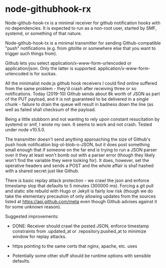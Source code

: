# node-githubhook-rx

Node-github-hook-rx is a minimal receiver for github notification hooks with no dependencies.  It is expected to run as a non-root user, started by SMF, systemd, or something of that nature.

Node-github-hook-tx is a minimal transmitter for sending Github-compatible "push" notifications (e.g. from gitolite or somewhere else that you want to trigger such things from).

Github lets you select application/x-www-form-urlencoded or application/json.  Only the latter is supported.  application/x-www-form-urlencoded is for suckas.

All the minimalist node.js github hook receivers I could find online
suffered from the same problem - they'd crash after receiving three or
so notifications.  Today (2019-10) Github sends about 8k worth of JSON as
part of the PUT payload, and it is not guaranteed to be delivered in a single
chunk - failure to drain the queue will result in badness down the line (as
well as failed sha1 checksum of the payload.

Being a little stubborn and not wanting to rely upon constant resucitation by systemd
or smf, I wrote my own.  It seems to work and not crash.  Tested under node v10.5.0.

The transmitter doesn't send anything approaching the size of Github's push hook notification big-ol-blob-o-JSON, but it does post something small enough that if someone on the far end is trying to run a JSON parser over it they at least won't bomb out with a parser error (though they likely won't find the variable they were looking for).  It does, however, set the operative headers and sends a POST and the whole affair is sha1 hashed with a shared secret just like Github.

There is basic replay attack protection - we crawl the json and enforce timestamp slop that defaults to 5 minutes (300000 ms).  Forcing a git pull and static site rebuild with Hugo or Jekyll is fairly low risk (though we do take the elementary precaution of only allowing updates from the sources listed at https://api.github.com/meta even though Github advises against it for some unknown reason).

Suggested improvements:

- DONE: Receiver should crawl the posted JSON, enforce timestamp constraints from .updated_at or .repository.pushed_at to minimize window for replay attacks.

- https pointing to the same certs that nginx, apache, etc. uses

- Potentially some other stuff should be runtime options with sensible defaults.

